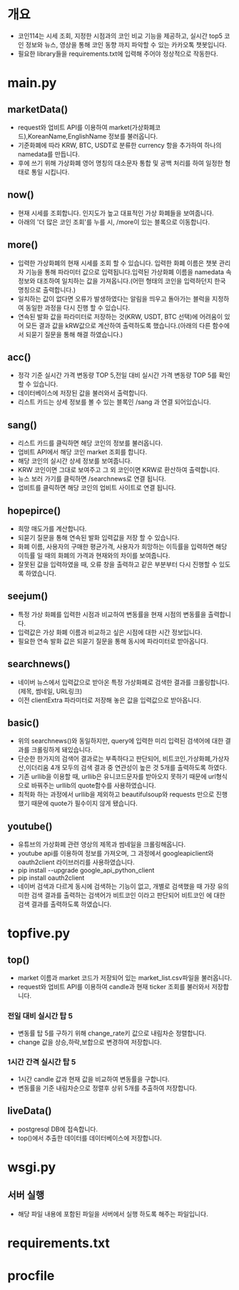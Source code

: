 # 개요
- 코인114는 시세 조회, 지정한 시점과의 코인 비교 기능을 제공하고, 실시간 top5 코인 정보와 뉴스, 영상을 통해 코인 동향 까지 파악할 수 있는 카카오톡 챗봇입니다.
- 필요한 library들을 requirements.txt에 입력해 주어야 정상적으로 작동한다.
# main.py
## marketData()
- request와 업비트 API를 이용하여 market(가상화폐코드),KoreanName,EnglishName 정보를 불러옵니다.
- 기준화폐에 따라 KRW, BTC, USDT로 분류한 currency 항을 추가하여 하나의 namedata를 만듭니다.
- 후에 쓰기 위해 가상화폐 영어 명칭의 대소문자 통합 및 공백 처리를 하여 일정한 형태로 통일 시킵니다.
## now()
- 현재 시세를 조회합니다. 인지도가 높고 대표적인 가상 화폐들을 보여줍니다.
- 아래의 '더 많은 코인 조회'를 누를 시, /more이 있는 블록으로 이동합니다.
## more()
- 입력한 가상화폐의 현재 시세를 조회 할 수 있습니다. 입력한 화폐 이름은 챗봇 관리자 기능을 통해 파라미터 값으로 입력됩니다.입력된 가상화폐 이름을 namedata 속 정보와 대조하여 일치하는 값을 가져옵니다.(어떤 형태의 코인을 입력하던지 한국 명칭으로 출력합니다.)
- 일치하는 값이 없다면 오류가 발생하였다는 알림을 띄우고 돌아가는 블럭을 지정하여 동일한 과정을 다시 진행 할 수 있습니다.
- 연속된 발화 값을 파라미터로 저장하는 것(KRW, USDT, BTC 선택)에 어려움이 있어 모든 결과 값을 kRW값으로 계산하여 출력하도록 했습니다.(아래의 다른 함수에서 되묻기 질문을 통해 해결 하였습니다.)
## acc()
- 정각 기준 실시간 가격 변동량 TOP 5,전일 대비 실시간 가격 변동량 TOP 5를 확인 할 수 있습니다.
- 데이터베이스에 저장된 값을 불러와서 출력합니다.
- 리스트 카드는 상세 정보를 볼 수 있는 블록인 /sang 과 연결 되어있습니다.
## sang()
- 리스트 카드를 클릭하면 해당 코인의 정보를 불러옵니다.
- 업비트 API에서 해당 코인 market 조회를 합니다.
- 해당 코인의 실시간 상세 정보를 보여줍니다.
- KRW 코인이면 그대로 보여주고 그 외 코인이면 KRW로 환산하여 출력합니다.
- 뉴스 보러 가기를 클릭하면  /searchnews로 연결 됩니다.
- 업비트를 클릭하면 해당 코인의 업비트 사이트로 연결 됩니다.
## hopepirce()
- 희망 매도가를 계산합니다.
- 되묻기 질문을 통해 연속된 발화 입력값을 저장 할 수 있습니다.
- 화폐 이름, 사용자의 구매한 평균가격, 사용자가 희망하는 이득률을 입력하면 해당 이득률 일 때의 화폐의 가격과 현재와의 차이를 보여줍니다.
- 잘못된 값을 입력하였을 때, 오류 창을 출력하고 같은 부분부터 다시 진행할 수 있도록 하였습니다.
## seejum()
- 특정 가상 화폐를 입력한 시점과 비교하여 변동률을 현재 시점의 변동률을 출력합니다.
- 입력값은 가상 화폐 이름과 비교하고 싶은 시점에 대한 시간 정보입니다.
- 필요한 연속 발화 값은 되묻기 질문을 통해 동시에 파라미터로 받아옵니다.
## searchnews()
- 네이버 뉴스에서 입력값으로 받아온 특정 가상화폐로 검색한 결과를 크롤링합니다.(제목, 썸네일, URL링크)
- 이전 clientExtra 파라미터로 저장해 놓은 값을 입력값으로 받아옵니다.
## basic()
- 위의 searchnews()와 동일하지만, query에 입력한 미리 입력된 검색어에 대한 결과를 크롤링하게 돼있습니다.
- 단순한 한가지의 검색어 결과로는 부족하다고 판단되어, 비트코인,가상화폐,가상자산,이더리움 4개 모두의 검색 결과 중 연관성이 높은 것 5개를 출력하도록 하였다.
- 기존 urllib을 이용할 때, urllib은 유니코드문자를 받아오지 못하기 때문에 url형식으로 바꿔주는 urllib의 quote함수를 사용하였습니다.
- 최적화 하는 과정에서 urllib을 제외하고 beautifulsoup와 requests 만으로 진행했기 때문에 quote가 필수이지 않게 됐습니다.
## youtube()
- 유튜브의 가상화폐 관련 영상의 제목과 썸네일을 크롤링해옵니다.
- youtube api를 이용하여 정보를 가져오며, 그 과정에서 googleapiclient와 oauth2client 라이브러리를 사용하였습니다.
- pip install --upgrade google_api_python_client
- pip install oauth2client
- 네이버 검색과 다르게 동시에 검색하는 기능이 없고, 개별로 검색했을 때 가장 유의미한 검색 결과를 출력하는 검색어가 비트코인 이라고 판단되어 비트코인 에 대한 검색 결과를 출력하도록 하였습니다.
# topfive.py
## top()
- market 이름과 market 코드가 저장되어 있는 market_list.csv파일을 불러옵니다.
- request와 업비트 API를 이용하여 candle과 현재 ticker 조회를 불러와서 저장합니다.
### 전일 대비 실시간 탑 5
- 변동률 탑 5를 구하기 위해 change_rate키 값으로 내림차순 정렬합니다.
- change 값을 상승,하락,보합으로 변경하여 저장합니다.
### 1시간 간격 실시간 탑 5
- 1시간 candle 값과 현재 값을 비교하여 변동률을 구합니다.
- 변동률을 기준 내림차순으로 정렬후 상위 5개를 추출하여 저장합니다.
## liveData()
- postgresql DB에 접속합니다. 
- top()에서 추출한 데이터를 데이터베이스에 저장합니다.

# wsgi.py
## 서버 실행
- 해당 파일 내용에 포함된 파일을 서버에서 실행 하도록 해주는 파일입니다.

# requirements.txt

# procfile
